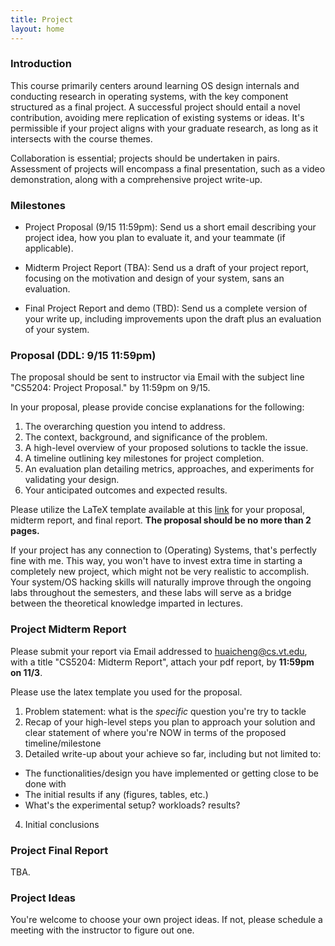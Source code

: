 ```yaml
---
title: Project
layout: home
---
```


### Introduction

This course primarily centers around learning OS design internals and
conducting research in operating systems, with the key component structured as
a final project. A successful project should entail a novel contribution,
avoiding mere replication of existing systems or ideas. It's permissible if
your project aligns with your graduate research, as long as it intersects with
the course themes.

Collaboration is essential; projects should be undertaken in pairs. Assessment
of projects will encompass a final presentation, such as a video demonstration,
along with a comprehensive project write-up.

### Milestones

- Project Proposal (9/15 11:59pm): Send us a short email describing your
  project idea, how you plan to evaluate it, and your teammate (if applicable).

- Midterm Project Report (TBA): Send us a draft of your project report,
  focusing on the motivation and design of your system, sans an evaluation.

- Final Project Report and demo (TBD): Send us a complete version of your write
  up, including improvements upon the draft plus an evaluation of your system.


### Proposal (DDL: 9/15 11:59pm)

The proposal should be sent to instructor via Email with the subject line
"CS5204: Project Proposal." by 11:59pm on 9/15.

In your proposal, please provide concise explanations for the following:

1. The overarching question you intend to address.
2. The context, background, and significance of the problem.
3. A high-level overview of your proposed solutions to tackle the issue.
4. A timeline outlining key milestones for project completion.
5. An evaluation plan detailing metrics, approaches, and experiments for
   validating your design.
6. Your anticipated outcomes and expected results.

Please utilize the LaTeX template available at this
[link](https://github.com/huaicheng/cs6204proj) for your proposal, midterm
report, and final report. **The proposal should be no more than 2 pages.**

If your project has any connection to (Operating) Systems, that's perfectly
fine with me. This way, you won't have to invest extra time in starting a
completely new project, which might not be very realistic to accomplish. Your
system/OS hacking skills will naturally improve through the ongoing labs
throughout the semesters, and these labs will serve as a bridge between the
theoretical knowledge imparted in lectures.

### Project Midterm Report 

Please submit your report via Email addressed to huaicheng@cs.vt.edu, with a
title "CS5204: Midterm Report", attach your pdf report, by **11:59pm on 11/3**.

Please use the latex template you used for the proposal.

1. Problem statement: what is the *specific* question you're try to tackle
2. Recap of your high-level steps you plan to approach your solution and clear statement of where you're NOW in terms of the proposed timeline/milestone
3. Detailed write-up about your achieve so far, including but not limited to:
  - The functionalities/design you have implemented or getting close to be done with
  - The initial results if any (figures, tables, etc.)
  - What's the experimental setup? workloads? results?
4. Initial conclusions


### Project Final Report

TBA.

### Project Ideas

You're welcome to choose your own project ideas. If not, please schedule a
meeting with the instructor to figure out one.
